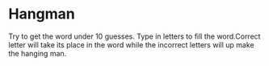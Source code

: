 # Hangman
Try to get the word under 10 guesses.
Type in letters to fill the word.Correct letter will take its place in the word while the incorrect letters will up make the hanging man.
